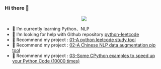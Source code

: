 ### Hi there 👋


<p align="center"> 
  <img src="https://profile-counter.glitch.me/425776024/count.svg" />
</p>

- 🌱 I’m currently learning Python、NLP
- 🤔 I’m looking for help with Github repository [python-leetcode](https://github.com/425776024/easy_leetcode)
- 🦵 Recommend my project : [01-A python leetcode study tool](https://github.com/425776024/easy_leetcode)
- 🦵 Recommend my project : [02-A Chinese NLP data augmentation pip tool](https://github.com/425776024/nlpcda)
- 🦵 Recommend my project : [03-Some CPython examples to speed up your Python Code (10000 times)](https://github.com/425776024/CPython-example)

